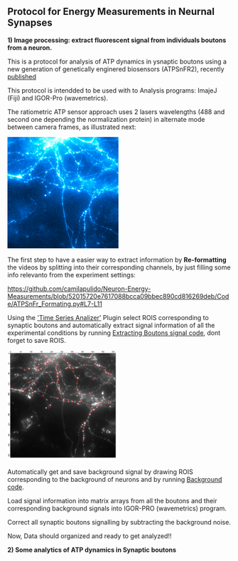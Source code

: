 ## Protocol for Energy Measurements in Neurnal Synapses

**1) Image processing: extract fluorescent signal from individuals boutons from a neuron.**

This is a protocol for analysis of ATP dynamics in ysnaptic boutons using a new generation of genetically enginered biosensors (ATPSnFR2), recently [published](https://www.biorxiv.org/content/10.1101/2023.08.24.554624v1)

This protocol is intendded to be used with to Analysis programs: ImajeJ (Fiji) and IGOR-Pro (wavemetrics).

The ratiometric ATP sensor approach uses 2 lasers wavelengths (488 and second one depending the normalization protein) in alternate mode between camera frames, as illustrated next:

<img src="./Images/Switcher_Laser 637-488.gif" alt="Neuron" style="width: 250px;"/>

The first step to have a easier way to extract information by **Re-formatting** the videos by splitting into their corresponding channels, by just filling some info relevanto from the experiment settings: 

https://github.com/camilapulido/Neuron-Energy-Measurements/blob/52015720e7617088bcca09bbec890cd816269deb/Code/ATPSnFr_Formating.py#L7-L11

Using the ['Time Series Analizer'](https://imagej.net/ij/plugins/time-series.html) Plugin select ROIS corresponding to synaptic boutons and automatically extract signal information of all the experimental conditions by running [Extracting Boutons signal code](Code/Syn-iATPsf-HALO_Switcher.py), dont forget to save ROIS. 

<img src="./Images/ExpC1_picNeuron + ROIs.png" alt="Neuron with ROIS" style="width: 250px;"/>

Automatically get and save background signal by drawing ROIS corresponding to the background of neurons and by running [Background code](Code/Syn-iATPsf-HALO_NoStim_BLACK.py).

Load signal information into matrix arrays from all the boutons and their corresponding background signals into IGOR-PRO (wavemetrics) program. 



Correct all synaptic boutons signalling by subtracting the background noise.


Now, Data should organized and ready to get analyzed!!

**2) Some analytics of ATP dynamics in Synaptic boutons**


